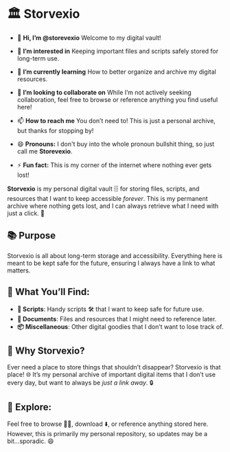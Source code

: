 # 🏛️ Storvexio

- 👋 **Hi, I’m @storevexio** 
  Welcome to my digital vault!  

- 👀 **I’m interested in** Keeping important files and scripts safely stored for long-term use.

- 🌱 **I’m currently learning** How to better organize and archive my digital resources.

- 💞️ **I’m looking to collaborate on** While I’m not actively seeking collaboration, feel free to browse or reference anything you find useful here!

- 📫 **How to reach me** You don’t need to! This is just a personal archive, but thanks for stopping by!

- 😄 **Pronouns:** I don't buy into the whole pronoun bullshit thing, so just call me **Storevexio**. 

- ⚡ **Fun fact:** This is my corner of the internet where nothing ever gets lost!
  
**Storvexio** is my personal digital vault 🗄️ for storing files, scripts, and resources that I want to keep accessible *forever*. This is my permanent archive where nothing gets lost, and I can always retrieve what I need with just a click. 🔗

## 📚 Purpose
Storvexio is all about long-term storage and accessibility. Everything here is meant to be kept safe for the future, ensuring I always have a link to what matters.

## 💾 What You’ll Find:
- **📝 Scripts**: Handy scripts 🛠️ that I want to keep safe for future use.
- **📂 Documents**: Files and resources that I might need to reference later.
- **📦 Miscellaneous**: Other digital goodies that I don’t want to lose track of. 

## 🤔 Why Storvexio?
Ever need a place to store things that shouldn’t disappear? Storvexio is that place! 🌐 It’s my personal archive of important digital items that I don’t use every day, but want to always be *just a link away*. 🔒

## 👀 Explore:
Feel free to browse 👨‍💻, download ⬇️, or reference anything stored here. However, this is primarily my personal repository, so updates may be a bit...sporadic. 😄
